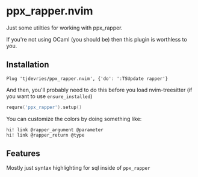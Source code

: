 # ppx_rapper.nvim

Just some utilties for working with ppx_rapper.

If you're not using OCaml (you should be) then this plugin is worthless to you.

## Installation

```vim
Plug 'tjdevries/ppx_rapper.nvim', {'do': ':TSUpdate rapper'}
```

And then, you'll probably need to do this before you load nvim-treesitter
(if you want to use `ensure_installed`)

```lua
requre('ppx_rapper').setup()
```

You can customize the colors by doing something like:

```vim
hi! link @rapper_argument @parameter
hi! link @rapper_return @type
```

## Features

Mostly just syntax highlighting for sql inside of `ppx_rapper`
